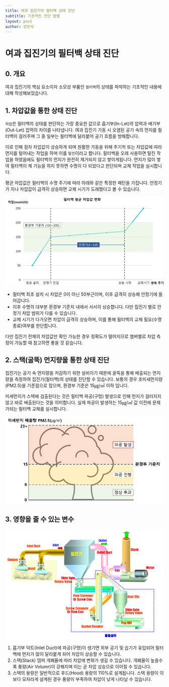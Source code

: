 ```yaml
---
title: 여과 집진기의 필터백 상태 진단
subtitle: 기초적인 진단 방법
layout: post
author: 강민석
---
```


# 여과 집진기의 필터백 상태 진단

## 0. 개요

여과 집진기의 핵심 요소이자 소모성 부품인 `필터백`의 상태를 파악하는 기초적인 내용에 대해 작성해보았습니다.

## 1. 차압값을 통한 상태 진단

`차압`은 필터백의 상태를 판단하는 가장 중요한 값으로 흡기부(In-Let)의 압력과 배기부(Out-Let) 압력의 차이를 나타냅니다.
여과 집진기 가동 시 오염된 공기 속의 먼지를 필터백이 걸러주며 그 중 일부는 필터백에 달라붙어 공기 흐름을 방해합니다.

이로 인해 점차 차압값이 상승하게 되며 원활한 가동을 위해 주기적 또는 차압값에 따라 먼지를 털어내는 작업을 하며 이를 `탈진`이라고 합니다.
필터백을 오래 사용하면 탈진 작업을 하였음에도 필터백의 먼지가 완전히 제거되지 않고 쌓이게됩니다.
먼지가 많이 쌓여 필터백이 제 기능을 하지 못하면 수명이 다 되었다고 판단되며 교체 작업을 실시합니다.

평균 차압값은 필터백의 수명 주기에 따라 아래와 같은 특정한 패턴을 가집니다. 안정기가 지나 차압값이 급격히 상승하면 교체 시기가 도래했다고 볼 수 있습니다.

![filterbag_diffp](/img/posts/2024-04-02/filterbag_diffp.png)

- 필터백 최초 설치 시 차압은 0이 아닌 50부근이며, 이후 급격히 상승해 안정기에 들어갑니다.
- 이후 수명의 대부분 환경부 기준치 내에서 서서히 상승합니다. 다만 집진기 별로 안정기 차압 범위가 다를 수 있습니다.
- 교체 시기가 다가오면 차압이 급격히 상승하며, 이를 통해 필터백의 교체 필요(수명 종료)여부를 판단합니다.

다만 집진기 전체의 차압값만 확인 가능한 경우 정확도가 떨어지므로 챔버별로 차압 측정이 가능할 때 참고하면 좋을 것 같습니다.

## 2. 스택(굴뚝) 먼지량을 통한 상태 진단

집진기는 공기 속 먼지량을 저감하기 위한 설비이기 때문에 굴뚝을 통해 배출되는 먼지량을 측정하여 집진기(필터백)의 상태를 진단할 수 있습니다.
보통의 경우 초미세먼지량(PM2.5)을 기준점으로 잡으며, 환경부 기준은 15㎍/㎥ 이하 입니다.

미세먼지가 스택에 검출된다는 것은 필터백 파공(구멍) 발생으로 인해 먼지가 걸러지지 않고 바로 배출된다는 것을 의미합니다. 실제 파공이 발생하는 15㎍/㎥ 값 이전에 문제가되는 필터백 교체를 실시합니다.

![filterbag_dust](/img/posts/2024-04-02/filterbag_dust.png)

## 3. 영향을 줄 수 있는 변수

![filterbag_equipment](/img/posts/2024-04-02/filterbag_equipment.png)

1. 흡기부 덕트(Inlet Duct)에 파공(구멍)이 생기면 외부 공기 및 습기가 유입되어 필터백에 먼지가 많이 달라붙게 되어 차압이 상승할 수 있습니다.
2. 스택(Stack) 댐퍼 개폐율에 따라 차압에 변화가 생길 수 있습니다. 개폐율이 높을수록 풍량(Air Volumr)이 강해지며 이는 곧 차압 상승으로 이어질 수 있습니다.
3. 스택의 용량은 일반적으로  후드(Hood) 용량의 110%로 설계됩니다. 스택 용량이 이보다 모자라게 설계된 경우 풍량이 부족하여 차압이 낮게 나타날 수 있습니다.
